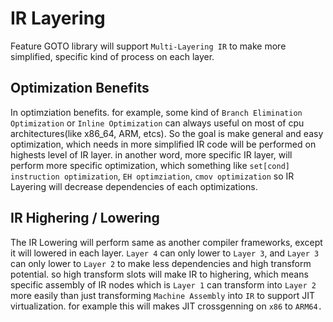 IR Layering
===========

Feature GOTO library will support `Multi-Layering IR` to make more simplified, specific kind of process on each layer.

Optimization Benefits
---------------------

In optimziation benefits. for example, some kind of `Branch Elimination Optimization` or `Inline Optimization` can always useful on most of cpu architectures(like x86_64, ARM, etcs). So the goal is make general and easy optimization, which needs in more simplified IR code will be performed on highests level of IR layer. in another word, more specific IR layer, will perform more specific optimization, which something like `set[cond] instruction optimization`, `EH optimziation`, `cmov optimization` so IR Layering will decrease dependencies of each optimizations.

IR Highering / Lowering
-----------------------

The IR Lowering will perform same as another compiler frameworks, except it will lowered in each layer. `Layer 4` can only lower to `Layer 3`, and `Layer 3` can only lower to `Layer 2` to make less dependencies and high transform potential. so high transform slots will make IR to highering, which means specific assembly of IR nodes which is `Layer 1` can transform into `Layer 2` more easily than just transforming `Machine Assembly` into `IR` to support JIT virtualization. for example this will makes JIT crossgenning on `x86` to `ARM64.`
